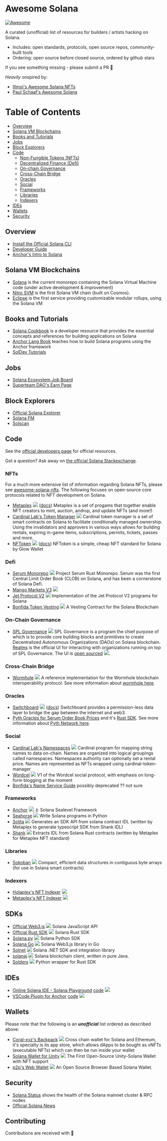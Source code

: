 # Awesome Solana

[![Awesome](https://awesome.re/badge.svg)](https://awesome.re)

A curated (unofficial) list of resources for builders / artists hacking on Solana.

* Includes: open standards, protocols, open source repos, community-built tools
* Ordering: open source before closed source, ordered by github stars

If you see something missing - please submit a PR 🙏

_Heavily_ onspired by:
* [Illmoi's Awesome Solana NFTs](https://github.com/ilmoi/awesome-solana-nfts)
* [Paul Schaaf's Awesome Solana](https://github.com/paul-schaaf/awesome-solana)

Table of Contents
=================
* [Overview](#overview)
* [Solana VM Blockchains](#solana-vm-blockchains)
* [Books and Tutorials](#books-and-tutorials)
* [Jobs](#jobs)
* [Block Explorers](#block-explorers)
* [Code](#code)
  * [Non-Fungible Tokens (NFTs)](#nfts)
  * [Decentralized Finance (Defi)](#defi)
  * [On-chain Governance](#on-chain-governance)
  * [Cross-Chain Bridge](#cross-chain-bridge)
  * [Oracles](#oracles)
  * [Social](#social)
  * [Frameworks](#frameworks)
  * [Libraries](#libraries)
  * [Indexers](#indexers)
* [IDEs](#ides)
* [Wallets](#wallets)
* [Security](#security)

## Overview

- [Install the Official Solana CLI](https://docs.solana.com/cli/install-solana-cli-tools)
- [Developer Guide](https://docs.solana.com/developers)
- [Anchor's Intro to Solana](https://www.anchor-lang.com/docs/intro-to-solana)

## Solana VM Blockchains

- [Solana](https://github.com/solana-labs/solana) is the current monorepo containing the Solana Virtual Machine code (under active development & improvement)
- [Nitro SVM](https://mobile.twitter.com/nitro_labs) is the first Solana VM chain (built on Cosmos).
- [Eclipse](https://eclipse.builders/) is the first service providing customizable modular rollups, using the Solana VM

## Books and Tutorials

- [Solana Cookbook](https://solanacookbook.com/) is a developer resource that provides the essential concepts and references for building applications on Solana
- [Anchor Lang Book](https://book.anchor-lang.com/) teaches how to build Solana programs using the Anchor framework
- [SolDev Tutorials](https://soldev.app/)

## Jobs

- [Solana Ecosystem Job Board](https://jobs.solana.com/jobs)
- [Superteam DAO's Earn Page](https://earn.superteam.fun/)

## Block Explorers

- [Official Solana Explorer](https://explorer.solana.com/)
- [Solana FM](https://solana.fm/)
- [Solscan](https://solscan.io/)

## Code

See the [official developers page](https://solana.com/developers) for official resources.

Got a question? Ask away on [the official Solana Stackexchange](https://solana.stackexchange.com/).

### NFTs

For a much more extensive list of information regarding Solana NFTs, please see [awesome-solana-nfts](https://github.com/ilmoi/awesome-solana-nfts/blob/main/README.md). The following focuses on open-source core protocols related to NFT development on Solana.

- [Metaplex](https://github.com/metaplex-foundation/metaplex-program-library/)
    ![](https://img.shields.io/github/stars/metaplex-foundation/metaplex.svg?style=social)
    ([docs](https://docs.metaplex.com/architecture/deep_dive/metaplex)) Metaplex is a set of progams that together enable NFT creators to mint, auction, airdrop, and update NFTs (and more!)
- [Cardinal Lab's Token Manager](https://github.com/cardinal-labs/cardinal-token-manager) ![](https://img.shields.io/github/stars/cardinal-labs/cardinal-token-manager.svg?style=social) Cardinal token manager is a set of smart contracts on Solana to facilitate conditionally managed ownership. Using the invalidators and approvers in various ways allows for building rentals, expiring in-game items, subscriptions, permits, tickets, passes and more.
- [NFToken](https://github.com/glow-xyz/nftoken) ![](https://img.shields.io/github/stars/glow-xyz/nftoken.svg?style=social) ([docs](https://nftoken.so/docs/overview)) NFToken is a simple, cheap NFT standard for Solana by Glow Wallet

### Defi

- [Serum Monorepo](https://github.com/project-serum/serum-dex) ![](https://img.shields.io/github/stars/project-serum/serum-dex.svg?style=social) Project Serum Rust Monorepo. Serum was the first Central Limit Order Book (CLOB) on Solana, and has been a cornerstone of Solana Defi.
- [Mango Markets V3](https://github.com/blockworks-foundation/mango-v3) ![](https://img.shields.io/github/stars/blockworks-foundation/mango-v3.svg?style=social)
- [Jet Protocol V2](https://github.com/jet-lab/jet-v2) ![](https://img.shields.io/github/stars/jet-lab/jet-v2.svg?style=social) Implementation of the Jet Protocol V2 programs for Solana
- [Bonfida Token Vesting](https://github.com/Bonfida/token-vesting) ![](https://img.shields.io/github/stars/Bonfida/token-vesting.svg?style=social) A Vesting Contract for the Solana Blockchain

### On-Chain Governance

- [SPL Governance](https://github.com/solana-labs/solana-program-library/tree/master/governance) ![](https://img.shields.io/github/stars/solana-labs/solana-program-library.svg?style=social) SPL Governance is a program the chief purpose of which is to provide core building blocks and primitives to create Decentralized Autonomous Organizations (DAOs) on Solana blockchain. [Realms](https://realms.today/) is the official UI for interacting with organizations running on top of SPL Governance. The UI is [open sourced](https://github.com/solana-labs/governance-ui) ![](https://img.shields.io/github/stars/solana-labs/governance-ui.svg?style=social).

### Cross-Chain Bridge

- [Wormhole](https://github.com/wormhole-foundation/wormhole) ![](https://img.shields.io/github/stars/wormhole-foundation/wormhole.svg?style=social) A reference implementation for the Wormhole blockchain interoperability protocol. See more information about [wormhole here](https://wormhole.com/).

### Oracles

- [Switchboard](https://github.com/switchboard-xyz/switchboard-v2) ![](https://img.shields.io/github/stars/switchboard-xyz/switchboard-v2.svg?style=social) ([docs](https://docs.switchboard.xyz/)) Switchboard provides a permission-less data layer to bridge the gap between the internet and web3.
- [Pyth Oracles for Serum Order Book Prices](https://github.com/pyth-network/pyth-serum) and it's [Rust SDK](https://github.com/pyth-network/pyth-sdk-rs). See more information about [Pyth Network here](https://pyth.network/).

### Social

- [Cardinal Lab's Namespaces](https://github.com/cardinal-labs/cardinal-namespaces) ![](https://img.shields.io/github/stars/cardinal-labs/cardinal-namespaces.svg?style=social) Cardinal program for mapping string names to data on-chain. Names are organized into logical groupings called namespaces. Namespaces authority can optionally set a rental price. Names are represented as NFTs wrapped using cardinal-token-manager
- [Wordcel](https://github.com/Wordcel/wordcel) ![](https://img.shields.io/github/stars/Wordcel/wordcel.svg?style=social) V1 of the Wordcel social protocol, with emphasis on long-form blogging at the moment
- [Bonfida's Name Service Guide]([https://github.com/Bonfida/name-tokenizer](https://github.com/Bonfida/solana-name-service-guide)) possibly deprecated ?? not sure

### Frameworks

- [Anchor](https://github.com/coral-xyz/anchor) ![](https://img.shields.io/github/stars/coral-xyz/anchor.svg?style=social) ⚓ Solana Sealevel Framework
- [Seahorse](https://github.com/ameliatastic/seahorse-lang) ![](https://img.shields.io/github/ameliatastic/seahorse-lang.svg?style=social) Write Solana programs in Python
- [Solita](https://github.com/metaplex-foundation/solita) ![](https://img.shields.io/github/stars/metaplex-foundation/solita.svg?style=social) Generates an SDK API from solana contract IDL (written by Metaplex to generate typescript SDK from Shank IDL)
- [Shank](https://github.com/metaplex-foundation/shank) ![](https://img.shields.io/github/stars/metaplex-foundation/shank.svg?style=social) Extracts IDL from Solana Rust contracts (written by Metaplex for Metaplex NFT standard)

### Libraries

- [Sokoban](https://github.com/Ellipsis-Labs/sokoban) ![](https://img.shields.io/github/stars/Ellipsis-Labs/sokoban.svg?style=social) Compact, efficient data structures in contiguous byte arrays (for use in Solana smart contracts)

### Indexers

- [Holaplex's NFT Indexer](https://github.com/holaplex/indexer) ![](https://img.shields.io/github/stars/holaplex/indexer.svg?style=social)
- [Metaplex's NFT Indexer](https://github.com/metaplex-foundation/digital-asset-validator-plugin) ![](https://img.shields.io/github/stars/metaplex-foundation/digital-asset-validator-plugin.svg?style=social)

## SDKs

- [Official Web3.js](https://github.com/solana-labs/solana/tree/master/web3.js) ![](https://img.shields.io/github/stars/solana-labs/solana.svg?style=social) Solana JavaScript API
- [Official Rust SDK](https://github.com/solana-labs/solana/tree/master/sdk) ![](https://img.shields.io/github/stars/solana-labs/solana.svg?style=social) Solana Rust SDK
- [Solana.py](https://github.com/michaelhly/solana-py) ![](https://img.shields.io/github/stars/michaelhly/solana-py.svg?style=social) Solana Python SDK
- [Solana Go](https://github.com/gagliardetto/solana-go.git) ![](https://img.shields.io/github/stars/gagliardetto/solana-go.svg?style=social) Solana Web3.js library in Go
- [Solnet](https://github.com/bmresearch/Solnet) ![](https://img.shields.io/github/stars/bmresearch/Solnet.svg?style=social) Solana .NET SDK and integration library
- [solanaj](https://github.com/p2p-org/solanaj) ![](https://img.shields.io/github/stars/p2p-org/solanaj.svg?style=social) Solana blockchain client, written in pure Java.
- [Solders](https://github.com/kevinheavey/solders) ![](https://img.shields.io/github/stars/kevinheavey/solders.svg?style=social) Python wrapper for Rust SDK

## IDEs

- [Online Solana IDE - Solana Playground](https://beta.solpg.io/) [code](https://github.com/solana-playground/solana-playground) ![](https://img.shields.io/github/stars/solana-playground/solana-playground.svg?style=social)
- [VSCode Plugin for Anchor](https://marketplace.visualstudio.com/items?itemName=Ayushh.vscode-anchor) [code](https://github.com/heyAyushh/vscode-solana) ![](https://img.shields.io/github/stars/heyAyushh/vscode-solana.svg?style=social)

## Wallets 

Please note that the following is an **_unofficial_** list ordered as described above:

- [Coral-xyz's Backpack](https://github.com/coral-xyz/backpack) ![](https://img.shields.io/github/stars/coral-xyz/backpack.svg?style=social) Cross chain wallet for Solana and Ethereum, it's specialty is its app store, which allows dApps to be bought as xNFTs (executable NFTs) which can then be run inside your wallet
- [Solana Wallet for Unity](https://github.com/allartprotocol/unity-solana-wallet) ![](https://img.shields.io/github/stars/allartprotocol/unity-solana-wallet.svg?style=social) The First Open-Source Unity-Solana Wallet with NFT support
- [p2p's Web Wallet](https://github.com/p2p-org/p2p-wallet-web) ![](https://img.shields.io/github/stars/p2p-org/p2p-wallet-web.svg?style=social) An Open Source Browser Based Solana Wallet.


## Security

- [Solana Status](https://status.solana.com/) shows the health of the Solana mainnet cluster & RPC nodes
- [Official Solana News](https://solana.com/news/)


## Contributing

Contributions are received with 💜
